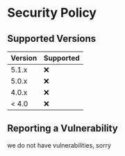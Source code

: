 # Security Policy

## Supported Versions

<!-- Use this section to tell people about which versions of your project are
currently being supported with security updates. -->

| Version | Supported          |
| ------- | ------------------ |
| 5.1.x   | :x: |
| 5.0.x   | :x:                |
| 4.0.x   | :x: |
| < 4.0   | :x:                |

## Reporting a Vulnerability

<!-- Use this section to tell people how to report a vulnerability.

Tell them where to go, how often they can expect to get an update on a
reported vulnerability, what to expect if the vulnerability is accepted or
declined, etc. -->

we do not have vulnerabilities, sorry
